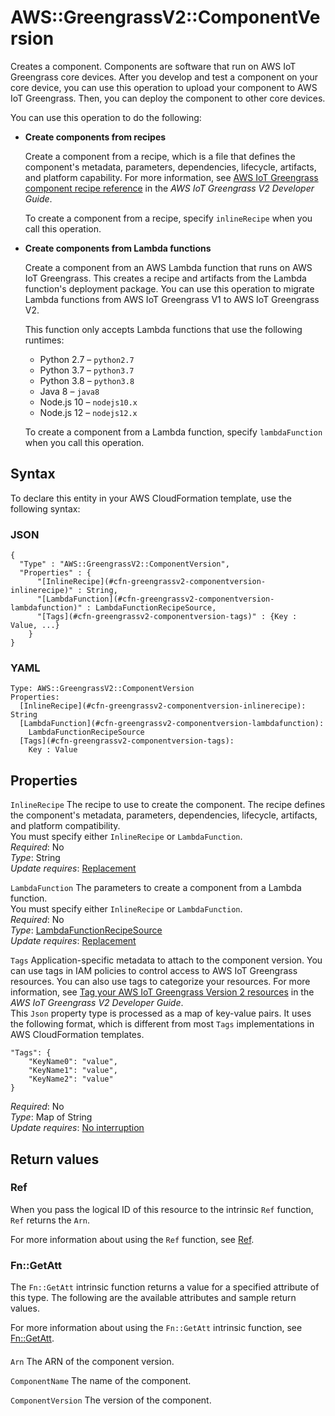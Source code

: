# AWS::GreengrassV2::ComponentVersion<a name="aws-resource-greengrassv2-componentversion"></a>

Creates a component\. Components are software that run on AWS IoT Greengrass core devices\. After you develop and test a component on your core device, you can use this operation to upload your component to AWS IoT Greengrass\. Then, you can deploy the component to other core devices\.

You can use this operation to do the following:

- **Create components from recipes**

  Create a component from a recipe, which is a file that defines the component's metadata, parameters, dependencies, lifecycle, artifacts, and platform capability\. For more information, see [AWS IoT Greengrass component recipe reference](https://docs.aws.amazon.com/greengrass/v2/developerguide/component-recipe-reference.html) in the _AWS IoT Greengrass V2 Developer Guide_\.

  To create a component from a recipe, specify `inlineRecipe` when you call this operation\.

- **Create components from Lambda functions**

  Create a component from an AWS Lambda function that runs on AWS IoT Greengrass\. This creates a recipe and artifacts from the Lambda function's deployment package\. You can use this operation to migrate Lambda functions from AWS IoT Greengrass V1 to AWS IoT Greengrass V2\.

  This function only accepts Lambda functions that use the following runtimes:

  - Python 2\.7 – `python2.7`
  - Python 3\.7 – `python3.7`
  - Python 3\.8 – `python3.8`
  - Java 8 – `java8`
  - Node\.js 10 – `nodejs10.x`
  - Node\.js 12 – `nodejs12.x`

  To create a component from a Lambda function, specify `lambdaFunction` when you call this operation\.

## Syntax<a name="aws-resource-greengrassv2-componentversion-syntax"></a>

To declare this entity in your AWS CloudFormation template, use the following syntax:

### JSON<a name="aws-resource-greengrassv2-componentversion-syntax.json"></a>

```
{
  "Type" : "AWS::GreengrassV2::ComponentVersion",
  "Properties" : {
      "[InlineRecipe](#cfn-greengrassv2-componentversion-inlinerecipe)" : String,
      "[LambdaFunction](#cfn-greengrassv2-componentversion-lambdafunction)" : LambdaFunctionRecipeSource,
      "[Tags](#cfn-greengrassv2-componentversion-tags)" : {Key : Value, ...}
    }
}
```

### YAML<a name="aws-resource-greengrassv2-componentversion-syntax.yaml"></a>

```
Type: AWS::GreengrassV2::ComponentVersion
Properties:
  [InlineRecipe](#cfn-greengrassv2-componentversion-inlinerecipe): String
  [LambdaFunction](#cfn-greengrassv2-componentversion-lambdafunction):
    LambdaFunctionRecipeSource
  [Tags](#cfn-greengrassv2-componentversion-tags):
    Key : Value
```

## Properties<a name="aws-resource-greengrassv2-componentversion-properties"></a>

`InlineRecipe` <a name="cfn-greengrassv2-componentversion-inlinerecipe"></a>
The recipe to use to create the component\. The recipe defines the component's metadata, parameters, dependencies, lifecycle, artifacts, and platform compatibility\.  
You must specify either `InlineRecipe` or `LambdaFunction`\.  
_Required_: No  
_Type_: String  
_Update requires_: [Replacement](https://docs.aws.amazon.com/AWSCloudFormation/latest/UserGuide/using-cfn-updating-stacks-update-behaviors.html#update-replacement)

`LambdaFunction` <a name="cfn-greengrassv2-componentversion-lambdafunction"></a>
The parameters to create a component from a Lambda function\.  
You must specify either `InlineRecipe` or `LambdaFunction`\.  
_Required_: No  
_Type_: [LambdaFunctionRecipeSource](aws-properties-greengrassv2-componentversion-lambdafunctionrecipesource.md)  
_Update requires_: [Replacement](https://docs.aws.amazon.com/AWSCloudFormation/latest/UserGuide/using-cfn-updating-stacks-update-behaviors.html#update-replacement)

`Tags` <a name="cfn-greengrassv2-componentversion-tags"></a>
Application\-specific metadata to attach to the component version\. You can use tags in IAM policies to control access to AWS IoT Greengrass resources\. You can also use tags to categorize your resources\. For more information, see [Tag your AWS IoT Greengrass Version 2 resources](https://docs.aws.amazon.com/greengrass/v2/developerguide/tag-resources.html) in the _AWS IoT Greengrass V2 Developer Guide_\.  
This `Json` property type is processed as a map of key\-value pairs\. It uses the following format, which is different from most `Tags` implementations in AWS CloudFormation templates\.

```
"Tags": {
    "KeyName0": "value",
    "KeyName1": "value",
    "KeyName2": "value"
}
```

_Required_: No  
_Type_: Map of String  
_Update requires_: [No interruption](https://docs.aws.amazon.com/AWSCloudFormation/latest/UserGuide/using-cfn-updating-stacks-update-behaviors.html#update-no-interrupt)

## Return values<a name="aws-resource-greengrassv2-componentversion-return-values"></a>

### Ref<a name="aws-resource-greengrassv2-componentversion-return-values-ref"></a>

When you pass the logical ID of this resource to the intrinsic `Ref` function, `Ref` returns the `Arn`\.

For more information about using the `Ref` function, see [Ref](https://docs.aws.amazon.com/AWSCloudFormation/latest/UserGuide/intrinsic-function-reference-ref.html)\.

### Fn::GetAtt<a name="aws-resource-greengrassv2-componentversion-return-values-fn--getatt"></a>

The `Fn::GetAtt` intrinsic function returns a value for a specified attribute of this type\. The following are the available attributes and sample return values\.

For more information about using the `Fn::GetAtt` intrinsic function, see [Fn::GetAtt](https://docs.aws.amazon.com/AWSCloudFormation/latest/UserGuide/intrinsic-function-reference-getatt.html)\.

#### <a name="aws-resource-greengrassv2-componentversion-return-values-fn--getatt-fn--getatt"></a>

`Arn` <a name="Arn-fn::getatt"></a>
The ARN of the component version\.

`ComponentName` <a name="ComponentName-fn::getatt"></a>
The name of the component\.

`ComponentVersion` <a name="ComponentVersion-fn::getatt"></a>
The version of the component\.
